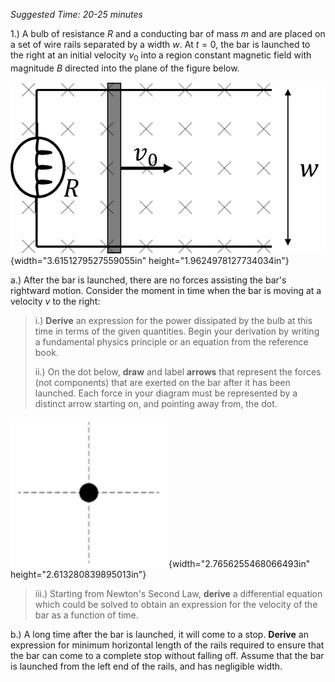 *Suggested Time: 20-25 minutes*

1.) A bulb of resistance $R$ and a conducting bar of mass $m$ and are
placed on a set of wire rails separated by a width $w$. At $t = 0$, the
bar is launched to the right at an initial velocity $v_{0}$ into a
region constant magnetic field with magnitude $B$ directed into the
plane of the figure below.

![](media/image2.png){width="3.6151279527559055in"
height="1.9624978127734034in"}

a.) After the bar is launched, there are no forces assisting the bar's
rightward motion. Consider the moment in time when the bar is moving at
a velocity $v$ to the right:

> i.) **Derive** an expression for the power dissipated by the bulb at
> this time in terms of the given quantities. Begin your derivation by
> writing a fundamental physics principle or an equation from the
> reference book.
>
> ii.) On the dot below, **draw** and label **arrows** that represent
> the forces (not components) that are exerted on the bar after it has
> been launched. Each force in your diagram must be represented by a
> distinct arrow starting on, and pointing away from, the dot.

![](media/image1.png){width="2.7656255468066493in"
height="2.613280839895013in"}

> iii.) Starting from Newton\'s Second Law, **derive** a differential
> equation which could be solved to obtain an expression for the
> velocity of the bar as a function of time.

b.) A long time after the bar is launched, it will come to a stop.
**Derive** an expression for minimum horizontal length of the rails
required to ensure that the bar can come to a complete stop without
falling off. Assume that the bar is launched from the left end of the
rails, and has negligible width.
